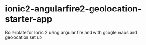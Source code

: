 # ionic2-angularfire2-geolocation-starter-app
Boilerplate for Ionic 2 using angular fire and with google maps and geolocation set up

